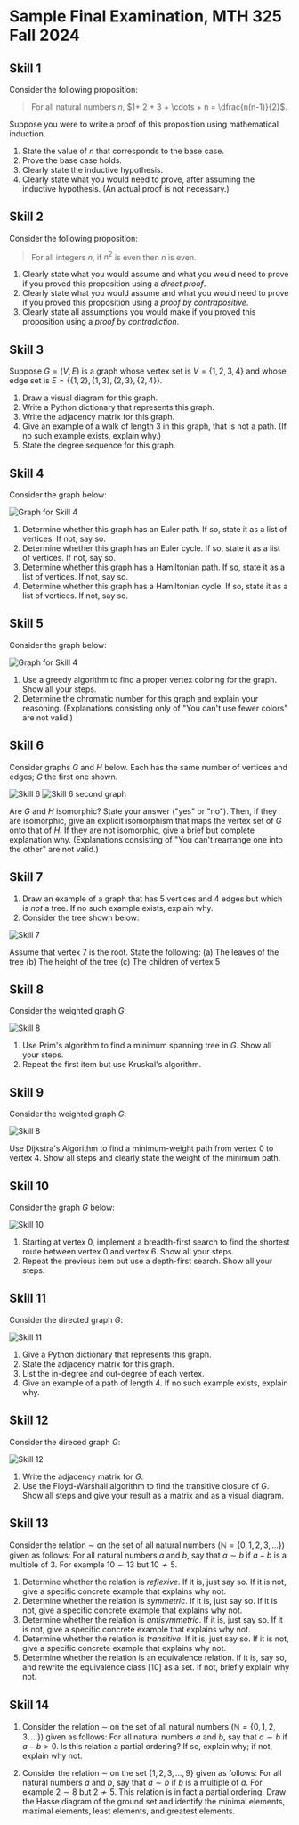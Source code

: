 # Sample Final Examination, MTH 325 Fall 2024

## Skill 1

Consider the following proposition: 

>For all natural numbers $n$, $1+ 2 + 3 + \cdots + n = \dfrac{n(n-1)}{2}$. 

Suppose you were to write a proof of this proposition using mathematical induction. 

1. State the value of $n$ that corresponds to the base case. 
2. Prove the base case holds. 
3. Clearly state the inductive hypothesis. 
4. Clearly state what you would need to prove, after assuming the inductive hypothesis. (An actual proof is not necessary.)


## Skill 2

Consider the following proposition: 

>For all integers $n$, if $n^2$ is even then $n$ is even. 

1. Clearly state what you would assume and what you would need to prove if you proved this proposition using a *direct proof*. 
2. Clearly state what you would assume and what you would need to prove if you proved this proposition using a *proof by contrapositive*.  
3. Clearly state all assumptions you would make if you proved this proposition using a *proof by contradiction*. 


## Skill 3

Suppose $G = (V,E)$ is a graph whose vertex set is $V = \{1,2,3,4\}$ and whose edge set is $E = \{\{1,2\}, \{1,3\}, \{2,3\}, \{2,4\}\}$. 

1. Draw a visual diagram for this graph. 
2. Write a Python dictionary that represents this graph. 
3. Write the adjacency matrix for this graph. 
4. Give an example of a walk of length 3 in this graph, that is not a path. (If no such example exists, explain why.)
5. State the degree sequence for this graph. 

## Skill 4

Consider the graph below: 

![Graph for Skill 4](sample-final-4.png)

1. Determine whether this graph has an Euler path. If so, state it as a list of vertices. If not, say so. 
2. Determine whether this graph has an Euler cycle. If so, state it as a list of vertices. If not, say so. 
3. Determine whether this graph has a Hamiltonian path. If so, state it as a list of vertices. If not, say so. 
4. Determine whether this graph has a Hamiltonian cycle. If so, state it as a list of vertices. If not, say so. 

## Skill 5

Consider the graph below: 

![Graph for Skill 4](sample-final-4.png)

1. Use a greedy algorithm to find a proper vertex coloring for the graph. Show all your steps. 
2. Determine the chromatic number for this graph and explain your reasoning. (Explanations consisting only of "You can't use fewer colors" are not valid.)

## Skill 6

Consider graphs $G$ and $H$ below. Each has the same number of vertices and edges; $G$ the first one shown. 

![Skill 6](sample-final-5g.png)
![Skill 6 second graph](sample-final-5h.png)

Are $G$ and $H$ isomorphic? State your answer ("yes" or "no"). Then, if they are isomorphic, give an explicit isomorphism that maps the vertex set of $G$ onto that of $H$. If they are not isomorphic, give a brief but complete explanation why. (Explanations consisting of "You can't rearrange one into the other" are not valid.)



## Skill 7

1. Draw an example of a graph that has 5 vertices and 4 edges but which is *not* a tree. If no such example exists, explain why.
2. Consider the tree shown below: 

![Skill 7](sample-final-7.png)

Assume that vertex 7 is the root. State the following: 
   (a) The leaves of the tree
   (b) The height of the tree
   (c) The children of vertex 5


## Skill 8

Consider the weighted graph $G$:

![Skill 8](sample-final-8.png)

1. Use Prim's algorithm to find a minimum spanning tree in $G$. Show all your steps. 
2. Repeat the first item but use Kruskal's algorithm. 
   
## Skill 9  

Consider the weighted graph $G$:

![Skill 8](sample-final-8.png)

Use Dijkstra's Algorithm to find a minimum-weight path from vertex 0 to vertex 4. Show all steps and clearly state the weight of the minimum path. 


## Skill 10 

Consider the graph $G$ below: 

![Skill 10](sample-final-10.png)

1. Starting at vertex 0, implement a breadth-first search to find the shortest route between vertex 0 and vertex 6. Show all your steps. 
2. Repeat the previous item but use a depth-first search. Show all your steps.
 
## Skill 11

Consider the directed graph $G$: 

![Skill 11](sample-final-11.png)

1. Give a Python dictionary that represents this graph. 
2. State the adjacency matrix for this graph. 
3. List the in-degree and out-degree of each vertex. 
4. Give an example of a path of length 4. If no such example exists, explain why.

## Skill 12 

Consider the direced graph $G$: 

![Skill 12](sample-final-12.png)

1. Write the adjacency matrix for $G$. 
2. Use the Floyd-Warshall algorithm to find the transitive closure of $G$. Show all steps and give your result as a matrix and as a visual diagram. 

## Skill 13

Consider the relation $\sim$ on the set of all natural numbers ($\mathbb{N} = \{0,1,2,3,\dots\}$) given as follows: For all natural numbers $a$ and $b$, say that $a \sim b$ if $a-b$ is a multiple of $3$. For example $10 \sim 13$ but $10 \not \sim 5$. 

1. Determine whether the relation is *reflexive*. If it is, just say so. If it is not, give a specific concrete example that explains why not. 
2. Determine whether the relation is *symmetric*. If it is, just say so. If it is not, give a specific concrete example that explains why not. 
3. Determine whether the relation is *antisymmetric*. If it is, just say so. If it is not, give a specific concrete example that explains why not. 
4. Determine whether the relation is *transitive*. If it is, just say so. If it is not, give a specific concrete example that explains why not. 
5. Determine whether the relation is an equivalence relation. If it is, say so, and rewrite the equivalence class $[10]$ as a set. If not, briefly explain why not. 


## Skill 14

1. Consider the relation $\sim$ on the set of all natural numbers ($\mathbb{N} = \{0,1,2,3,\dots\}$) given as follows: For all natural numbers $a$ and $b$, say that $a \sim b$ if $a-b > 0$. Is this relation a partial ordering? If so, explain why; if not, explain why not. 

2. Consider the relation $\sim$ on the set $\{1,2,3,\dots, 9\}$ given as follows: For all natural numbers $a$ and $b$, say that $a \sim b$ if $b$ is a multiple of $a$. For example $2 \sim 8$ but $2 \not \sim 5$. This relation is in fact a partial ordering. Draw the Hasse diagram of the ground set and identify the minimal elements, maximal elements, least elements, and greatest elements. 

